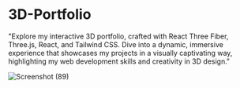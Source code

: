 # 3D-Portfolio
"Explore my interactive 3D portfolio, crafted with React Three Fiber, Three.js, React, and Tailwind CSS. Dive into a dynamic, immersive experience that showcases my projects in a visually captivating way, highlighting my web development skills and creativity in 3D design."

![Screenshot (89)](https://github.com/user-attachments/assets/32dcfc90-a870-4198-a3cc-dad9500d5063)


